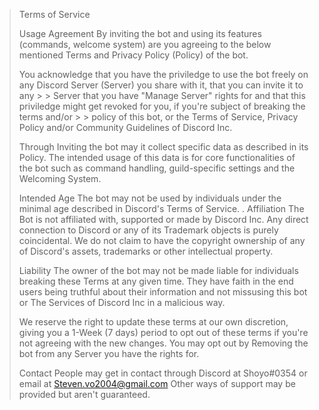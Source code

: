 > Terms of Service
>
> Usage Agreement
> By inviting the bot and using its features (commands, welcome system) are you agreeing to the below mentioned Terms and Privacy Policy (Policy) of the bot.
>
> You acknowledge that you have the priviledge to use the bot freely on any Discord Server (Server) you share with it, that you can invite it to any > > Server that you have "Manage Server" rights for and that this priviledge might get revoked for you, if you're subject of breaking the terms and/or >  > policy of this bot, or the Terms of Service, Privacy Policy and/or Community Guidelines of Discord Inc.
>
> Through Inviting the bot may it collect specific data as described in its Policy.
> The intended usage of this data is for core functionalities of the bot such as command handling, guild-specific settings and the Welcoming System.
>
> Intended Age
> The bot may not be used by individuals under the minimal age described in Discord's Terms of Service.
.
> Affiliation
> The Bot is not affiliated with, supported or made by Discord Inc.
> Any direct connection to Discord or any of its Trademark objects is purely coincidental. We do not claim to have the copyright ownership of any of Discord's assets, trademarks or other intellectual property.
>
> Liability
> The owner of the bot may not be made liable for individuals breaking these Terms at any given time.
> They have faith in the end users being truthful about their information and not missusing this bot or The Services of Discord Inc in a malicious way.
>
> We reserve the right to update these terms at our own discretion, giving you a 1-Week (7 days) period to opt out of these terms if you're not agreeing with the new changes.
> You may opt out by Removing the bot from any Server you have the rights for.
>
> Contact
> People may get in contact through Discord at Shoyo#0354 or email at Steven.vo2004@gmail.com
> Other ways of support may be provided but aren't guaranteed.
